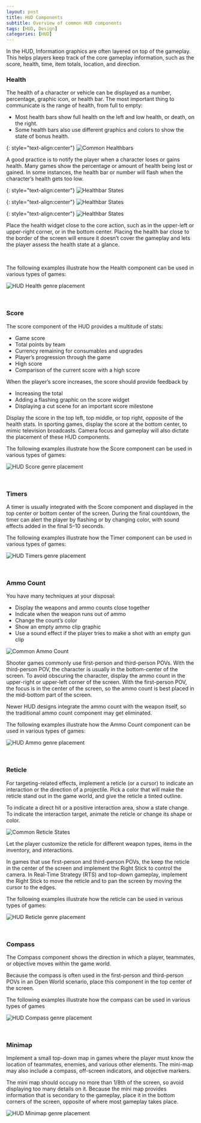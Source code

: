 ```yaml
---
layout: post
title: HUD Components
subtitle: Overview of common HUD components
tags: [HUD, Design]
categories: [HUD]
---
```


In the HUD, Information graphics are often layered on top of the gameplay. This helps players keep track of the core gameplay information, such as the score, health, time, item totals, location, and direction.

### Health

The health of a character or vehicle can be displayed as a number, percentage, graphic icon, or health bar. The most important thing to communicate is the range of health, from full to empty:
- Most health bars show full health on the left and low health, or death, on the right.
- Some health bars also use different graphics and colors to show the state of bonus health.

{: style="text-align:center"}
![Common Healthbars](/privatebebomalaka/img/HUD_Healthbars.png)

A good practice is to notify the player when a character loses or gains health. Many games show the percentage or amount of health being lost or gained. In some instances, the health bar or number will flash when the character’s health gets too low.

{: style="text-align:center"}
![Healthbar States](/privatebebomalaka/img/HUD_Health_Loss.gif)

{: style="text-align:center"}
![Healthbar States](/privatebebomalaka/img/HUD_Health_Gain.gif)

{: style="text-align:center"}
![Healthbar States](/privatebebomalaka/img/HUD_Low_Health.gif)

Place the health widget close to the core action, such as in the upper-left or upper-right corner, or in the bottom center. Placing the health bar close to the border of the screen will ensure it doesn’t cover the gameplay and lets the player assess the health state at a glance.

<br>

The following examples illustrate how the Health component can be used in various types of games:

![HUD Health genre placement](/privatebebomalaka/img/HUD_Health_genres.gif)

<br>

### Score

The score component of the HUD provides a multitude of stats:

- Game score
- Total points by team
- Currency remaining for consumables and upgrades
- Player’s progression through the game
- High score
- Comparison of the current score with a high score

When the player’s score increases, the score should provide feedback by

- Increasing the total
- Adding a flashing graphic on the score widget
- Displaying a cut scene for an important score milestone

Display the score in the top left, top middle, or top right, opposite of the health stats. In sporting games, display the score at the bottom center, to mimic television broadcasts. Camera focus and gameplay will also dictate the placement of these HUD components.

The following examples illustrate how the Score component can be used in various types of games:

![HUD Score genre placement](/privatebebomalaka/img/HUD_Score_genres.gif)

<br>

### Timers

A timer is usually integrated with the Score component and displayed in the top center or bottom center of the screen. During the final countdown, the timer can alert the player by flashing or by changing color, with sound effects added in the final 5–10 seconds.

The following examples illustrate how the Timer component can be used in various types of games:

![HUD Timers genre placement](/privatebebomalaka/img/HUD_Timers_genres.gif)

<br>

### Ammo Count

You have many techniques at your disposal:

- Display the weapons and ammo counts close together
- Indicate when the weapon runs out of ammo
- Change the count’s color
- Show an empty ammo clip graphic
- Use a sound effect if the player tries to make a shot with an empty gun clip

![Common Ammo Count](/privatebebomalaka/img/HUD_Ammocount.png)

Shooter games commonly use first-person and third-person POVs. With the third-person POV, the character is usually in the bottom-center of the screen. To avoid obscuring the character, display the ammo count in the upper-right or upper-left corner of the screen. With the first-person POV, the focus is in the center of the screen, so the ammo count is best placed in the mid-bottom part of the screen. 

Newer HUD designs integrate the ammo count with the weapon itself, so the traditional ammo count component may get eliminated.

The following examples illustrate how the Ammo Count component can be used in various types of games:

![HUD Ammo genre placement](/privatebebomalaka/img/HUD_Ammo_genres.gif)

<br>

### Reticle

For targeting-related effects, implement a reticle (or a cursor) to indicate an interaction or the direction of a projectile. Pick a color that will make the reticle stand out in the game world, and give the reticle a tinted outline.

To indicate a direct hit or a positive interaction area, show a state change. To indicate the interaction target, animate the reticle or change its shape or color. 

![Common Reticle States](/privatebebomalaka/img/HUD_Reticle_States.png)

Let the player customize the reticle for different weapon types, items in the inventory, and interactions.

In games that use first-person and third-person POVs, the keep the reticle in the center of the screen and implement the Right Stick to control the camera. In Real-Time Strategy (RTS) and top-down gameplay, implement the Right Stick to move the reticle and to pan the screen by moving the cursor to the edges.

The following examples illustrate how the reticle can be used in various types of games:

![HUD Reticle genre placement](/privatebebomalaka/img/HUD_Reticle_genres.gif)

<br>

### Compass

The Compass component shows the direction in which a player, teammates, or objective moves within the game world.

Because the compass is often used in the first-person and third-person POVs in an Open World scenario, place this component in the top center of the screen.

The following examples illustrate how the compass can be used in various types of games

![HUD Compass genre placement](/privatebebomalaka/img/HUD_Compass_genres.gif)

<br>

### Minimap

Implement a small top-down map in games where the player must know the location of teammates, enemies, and various other elements. The mini-map may also include a compass, off-screen indicators, and objective markers.

The mini map should occupy no more than 1/8th of the screen, so avoid displaying too many details on it. Because the mini map provides information that is secondary to the gameplay, place it in the bottom corners of the screen, opposite of where most gameplay takes place.

![HUD Minimap genre placement](/privatebebomalaka/img/HUD_Minimap_genres.gif)

<br>
